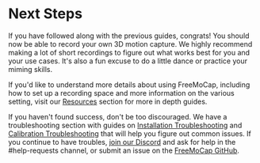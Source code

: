# Next Steps

If you have followed along with the previous guides, congrats! You should now be able to record your own 3D motion capture. We highly recommend making a lot of short recordings to figure out what works best for you and your use cases. It's also a fun excuse to do a little dance or practice your miming skills.

If you'd like to understand more details about using FreeMoCap, including how to set up a recording space and more information on the various setting, visit our [Resources](resources_index.md) section for more in depth guides.

If you haven't found success, don't be too discouraged. We have a troubleshooting section with guides on [Installation Troubleshooting](installation_troubleshooting.md) and [Calibration Troubleshooting](calibration_troubleshooting.md) that will help you figure out common issues. If you continue to have troubles, [join our Discord](https://discord.gg/P2nyraRYjb) and ask for help in the #help-requests channel, or submit an issue on the [FreeMoCap GitHub](https://github.com/freemocap/freemocap/issues).